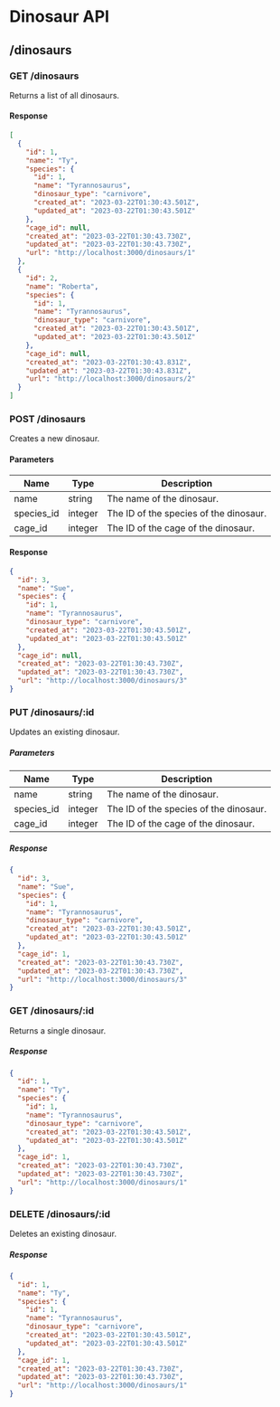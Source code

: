 # Dinosaur API

## /dinosaurs

### GET /dinosaurs

Returns a list of all dinosaurs.

#### Response

```json
[
  {
    "id": 1,
    "name": "Ty",
    "species": {
      "id": 1,
      "name": "Tyrannosaurus",
      "dinosaur_type": "carnivore",
      "created_at": "2023-03-22T01:30:43.501Z",
      "updated_at": "2023-03-22T01:30:43.501Z"
    },
    "cage_id": null,
    "created_at": "2023-03-22T01:30:43.730Z",
    "updated_at": "2023-03-22T01:30:43.730Z",
    "url": "http://localhost:3000/dinosaurs/1"
  },
  {
    "id": 2,
    "name": "Roberta",
    "species": {
      "id": 1,
      "name": "Tyrannosaurus",
      "dinosaur_type": "carnivore",
      "created_at": "2023-03-22T01:30:43.501Z",
      "updated_at": "2023-03-22T01:30:43.501Z"
    },
    "cage_id": null,
    "created_at": "2023-03-22T01:30:43.831Z",
    "updated_at": "2023-03-22T01:30:43.831Z",
    "url": "http://localhost:3000/dinosaurs/2"
  }
]
```

### POST /dinosaurs

Creates a new dinosaur.

#### Parameters

| Name | Type | Description |
| --- | --- | --- |
| name | string | The name of the dinosaur. |
| species_id | integer | The ID of the species of the dinosaur. |
| cage_id | integer | The ID of the cage of the dinosaur. |

#### Response

```json
{
  "id": 3,
  "name": "Sue",
  "species": {
    "id": 1,
    "name": "Tyrannosaurus",
    "dinosaur_type": "carnivore",
    "created_at": "2023-03-22T01:30:43.501Z",
    "updated_at": "2023-03-22T01:30:43.501Z"
  },
  "cage_id": null,
  "created_at": "2023-03-22T01:30:43.730Z",
  "updated_at": "2023-03-22T01:30:43.730Z",
  "url": "http://localhost:3000/dinosaurs/3"
}
```

### PUT /dinosaurs/:id

Updates an existing dinosaur.

##### Parameters

| Name | Type | Description |
| --- | --- | --- |
| name | string | The name of the dinosaur. |
| species_id | integer | The ID of the species of the dinosaur. |
| cage_id | integer | The ID of the cage of the dinosaur. |

##### Response

```json
{
  "id": 3,
  "name": "Sue",
  "species": {
    "id": 1,
    "name": "Tyrannosaurus",
    "dinosaur_type": "carnivore",
    "created_at": "2023-03-22T01:30:43.501Z",
    "updated_at": "2023-03-22T01:30:43.501Z"
  },
  "cage_id": 1,
  "created_at": "2023-03-22T01:30:43.730Z",
  "updated_at": "2023-03-22T01:30:43.730Z",
  "url": "http://localhost:3000/dinosaurs/3"
}
```

### GET /dinosaurs/:id

Returns a single dinosaur.

##### Response

```json
{
  "id": 1,
  "name": "Ty",
  "species": {
    "id": 1,
    "name": "Tyrannosaurus",
    "dinosaur_type": "carnivore",
    "created_at": "2023-03-22T01:30:43.501Z",
    "updated_at": "2023-03-22T01:30:43.501Z"
  },
  "cage_id": 1,
  "created_at": "2023-03-22T01:30:43.730Z",
  "updated_at": "2023-03-22T01:30:43.730Z",
  "url": "http://localhost:3000/dinosaurs/1"
}
```

### DELETE /dinosaurs/:id

Deletes an existing dinosaur.

##### Response

```json
{
  "id": 1,
  "name": "Ty",
  "species": {
    "id": 1,
    "name": "Tyrannosaurus",
    "dinosaur_type": "carnivore",
    "created_at": "2023-03-22T01:30:43.501Z",
    "updated_at": "2023-03-22T01:30:43.501Z"
  },
  "cage_id": 1,
  "created_at": "2023-03-22T01:30:43.730Z",
  "updated_at": "2023-03-22T01:30:43.730Z",
  "url": "http://localhost:3000/dinosaurs/1"
}
```